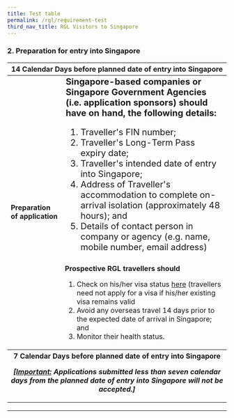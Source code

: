 ```yaml
---
title: Test table
permalink: /rgl/requirement-test
third_nav_title: RGL Visitors to Singapore
---
```


### 2. Preparation for entry into Singapore

<table>
<thead>
  <tr>
    <th colspan="2"><b>14 Calendar Days</b> before planned date of entry into Singapore</th>
    <!-- <th>Scenarios</th>
   <th>Charging Policy for C+ treatment</th> -->
  </tr>
</thead>
<tbody>
  <tr>
    <td rowspan="2" style="vertical-align:center;"><b>Preparation of application</b></td>
    <td style="font-size:20px;"><b>Singapore-based companies or Singapore Government Agencies (i.e. application sponsors) should have on hand, the following details:</b>
      <p><ol>
      <li> Traveller's FIN number;</li>
      <li> Traveller's Long-Term Pass expiry date;</li>
      <li> Traveller's intended date of entry into Singapore;</li>
      <li> Address of Traveller's accommodation to complete on-arrival isolation (approximately 48 hours); and</li>
      <li> Details of contact person in company or agency (e.g. name, mobile number, email address)</li>
      </ol>      
      </p>
    </td>
  </tr>
  <tr>
  <td><b> Prospective RGL travellers should</b>
  <p> <ol>
      <li> Check on his/her visa status <a href="https://wwww.eservices.ica.gov.sg/esvclandingpage/save">here</a> (travellers need not apply for a visa if his/her existing visa remains valid</li>
      <li> Avoid any overseas travel 14 days prior to the expected date of arrival in Singapore; and</li>
      <li> Monitor their health status.</li>
      </ol>        
    </p>
   </td>
  </tr>
  <thead>
  <tr>
     <th colspan="2"><b>7 Calendar Days</b> before planned date of entry into Singapore
       <p><i>[<b><u>Important:</u></b> Applications submitted less than seven calendar days from the planned date of entry into Singapore will not be accepted.]</i></p>
       </th>
  </tr>
  </thead>
  <tr>
    <td></td>
    <td></td>
  </tr>
  <tr>
    <td></td>
    <td></td>
  </tr>
  <tr>
    <td></td>
    <td></td>
  </tr>
</tbody>
</table>
